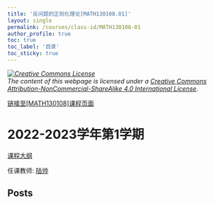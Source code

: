 ```yaml
---
title: '反问题的正则化理论[MATH130108.01]'
layout: single
permalink: /courses/class-id/MATH130108-01
author_profile: true
toc: true
toc_label: '目录'
toc_sticky: true
---
```



<div class='notice--warning'>
	<p><i><a rel='license' href='http://creativecommons.org/licenses/by-nc-sa/4.0/'><img alt='Creative Commons License' style='border-width:0' src='https://i.creativecommons.org/l/by-nc-sa/4.0/88x31.png' /></a><br /> The content of this webpage is licensed under a <a rel='license' href='http://creativecommons.org/licenses/by-nc-sa/4.0/'>Creative Commons Attribution-NonCommercial-ShareAlike 4.0 International License</a>.</i></p>
</div>

<a href='https://fdu-math.github.io/courses/MATH130108'>链接至[MATH130108]课程页面</a>


# 2022-2023学年第1学期
<a href='https://fdu-math.github.io/courses/syllabus/MATH130108.01-2022-2023-1 (Encrypted).pdf'>课程大纲</a>

任课教师: <a href='https://fdu-math.github.io/teachers/陆帅'>陆帅</a>


## Posts

